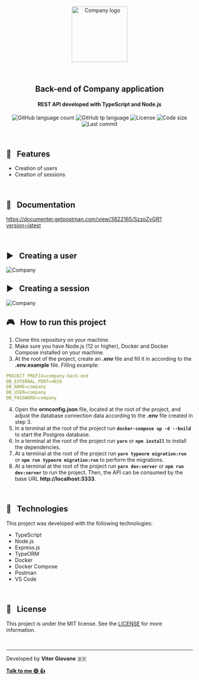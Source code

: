 <p align="center">
  <br>
  <img height="150px" alt="Company logo" src="https://res.cloudinary.com/vitorgiovane/image/upload/v1592808191/company/logo-dark_wkt9dz.png" />
  </p>
  <br>
<h2 align="center">
  Back-end of Company application
    <br>
</h2>
<h4 align="center">REST API developed with TypeScript and Node.js</h4>
<p align="center">
  <img alt="GitHub language count" src="https://img.shields.io/github/languages/count/vitorgiovane/company-back-end?color=%2304D361">
  <img alt="GitHub tp language" src="https://img.shields.io/github/languages/top/vitorgiovane/company-back-end">
  <img alt="License" src="https://img.shields.io/badge/license-MIT-%2304D361">
  <img alt="Code size" src="https://img.shields.io/github/languages/code-size/vitorgiovane/company-back-end">
  <img alt="Last commit" src="https://img.shields.io/github/last-commit/vitorgiovane/company-back-end">
</p>

<br>

## :gem: &nbsp; Features
- Creation of users
- Creation of sessions

<br>

## :notebook_with_decorative_cover: &nbsp; Documentation
https://documenter.getpostman.com/view/3822165/SzzoZvGR?version=latest

<br>

## :arrow_forward: &nbsp; Creating a user
<img alt="Company" src="https://res.cloudinary.com/vitorgiovane/image/upload/v1592809019/company/2020-06-22_03-52_k1dhqe.png" />

<br>

## :arrow_forward: &nbsp; Creating a session
<img alt="Company" src="https://res.cloudinary.com/vitorgiovane/image/upload/v1592809026/company/2020-06-22_03-56_n0l02y.png" />

<br>

## :video_game: &nbsp; How to run this project
1. Clone this repository on your machine.
2. Make sure you have Node.js (12 or higher), Docker and Docker Compose installed on your machine.
3. At the root of the project, create an **.env** file and fill it in according to the **.env.example** file. Filling example:
```yml
PROJECT_PREFIX=company-back-end
DB_EXTERNAL_PORT=4020
DB_NAME=company
DB_USER=company
DB_PASSWORD=company
```
4. Open the **ormconfig.json** file, located at the root of the project, and adjust the database connection data according to the **.env** file created in step 3.
5. In a terminal at the root of the project run **`docker-compose up -d --build`** to start the Postgres database.
6. In a terminal at the root of the project run **`yarn`** or **`npm install`** to install the dependencies.
7. At a terminal at the root of the project run **`yarn typeorm migration:run`** or **`npm run typeorm migration:run`** to perform the migrations.
8. At a terminal at the root of the project run **`yarn dev:server`** or **`npm run dev:server`** to run the project. Then, the API can be consumed by the base URL **http://localhost:3333**.

<br>

## :rocket: &nbsp; Technologies
This project was developed with the following technologies:

- TypeScript
- Node.js
- Express.js
- TypeORM
- Docker
- Docker Compose
- Postman
- VS Code

<br>

## :page_with_curl: &nbsp; License
This project is under the MIT license. See the [LICENSE](https://github.com/vitorgiovane/company-back-end/blob/master/LICENSE) for more information.

<br>

---
Developed by **Vitor Giovane** <span>&#x1f1e7;&#x1f1f7;</span>

**[Talk to me :smile:&nbsp;:thumbsup:](https://www.linkedin.com/in/vitorgiovane)** 
